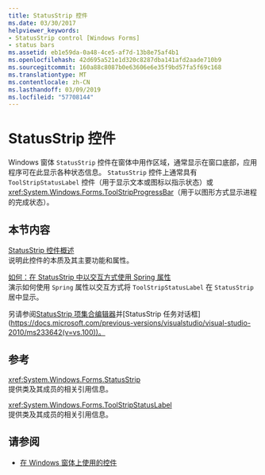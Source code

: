 ```yaml
---
title: StatusStrip 控件
ms.date: 03/30/2017
helpviewer_keywords:
- StatusStrip control [Windows Forms]
- status bars
ms.assetid: eb1e59da-0a48-4ce5-af7d-13b8e75af4b1
ms.openlocfilehash: 42d695a521e1d320c8287dba141afd2aade710b9
ms.sourcegitcommit: 160a88c8087b0e63606e6e35f9bd57fa5f69c168
ms.translationtype: MT
ms.contentlocale: zh-CN
ms.lasthandoff: 03/09/2019
ms.locfileid: "57708144"
---
```

# <a name="statusstrip-control"></a>StatusStrip 控件
Windows 窗体 `StatusStrip` 控件在窗体中用作区域，通常显示在窗口底部，应用程序可在此显示各种状态信息。 `StatusStrip` 控件上通常具有 `ToolStripStatusLabel` 控件（用于显示文本或图标以指示状态）或 <xref:System.Windows.Forms.ToolStripProgressBar>（用于以图形方式显示进程的完成状态）。  
  
## <a name="in-this-section"></a>本节内容  
 [StatusStrip 控件概述](statusstrip-control-overview.md)  
 说明此控件的本质及其主要功能和属性。  
  
 [如何：在 StatusStrip 中以交互方式使用 Spring 属性](how-to-use-the-spring-property-interactively-in-a-statusstrip.md)  
 演示如何使用 `Spring` 属性以交互方式将 `ToolStripStatusLabel` 在 `StatusStrip` 居中显示。  
  
 另请参阅[StatusStrip 项集合编辑器](https://docs.microsoft.com/previous-versions/visualstudio/visual-studio-2010/ms233631(v=vs.100))并[StatusStrip 任务对话框](https://docs.microsoft.com/previous-versions/visualstudio/visual-studio-2010/ms233642(v=vs.100))。  
  
## <a name="reference"></a>参考  
 <xref:System.Windows.Forms.StatusStrip>  
 提供类及其成员的相关引用信息。  
  
 <xref:System.Windows.Forms.ToolStripStatusLabel>  
 提供类及其成员的相关引用信息。  
  
## <a name="see-also"></a>请参阅
- [在 Windows 窗体上使用的控件](controls-to-use-on-windows-forms.md)
